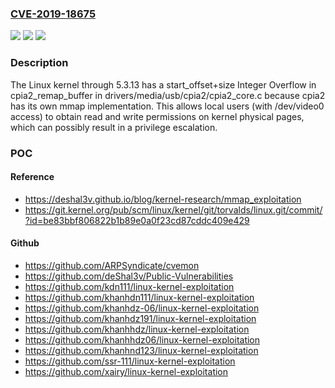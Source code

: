 ### [CVE-2019-18675](https://cve.mitre.org/cgi-bin/cvename.cgi?name=CVE-2019-18675)
![](https://img.shields.io/static/v1?label=Product&message=n%2Fa&color=blue)
![](https://img.shields.io/static/v1?label=Version&message=n%2Fa&color=blue)
![](https://img.shields.io/static/v1?label=Vulnerability&message=n%2Fa&color=brighgreen)

### Description

The Linux kernel through 5.3.13 has a start_offset+size Integer Overflow in cpia2_remap_buffer in drivers/media/usb/cpia2/cpia2_core.c because cpia2 has its own mmap implementation. This allows local users (with /dev/video0 access) to obtain read and write permissions on kernel physical pages, which can possibly result in a privilege escalation.

### POC

#### Reference
- https://deshal3v.github.io/blog/kernel-research/mmap_exploitation
- https://git.kernel.org/pub/scm/linux/kernel/git/torvalds/linux.git/commit/?id=be83bbf806822b1b89e0a0f23cd87cddc409e429

#### Github
- https://github.com/ARPSyndicate/cvemon
- https://github.com/deShal3v/Public-Vulnerabilities
- https://github.com/kdn111/linux-kernel-exploitation
- https://github.com/khanhdn111/linux-kernel-exploitation
- https://github.com/khanhdz-06/linux-kernel-exploitation
- https://github.com/khanhdz191/linux-kernel-exploitation
- https://github.com/khanhhdz/linux-kernel-exploitation
- https://github.com/khanhhdz06/linux-kernel-exploitation
- https://github.com/khanhnd123/linux-kernel-exploitation
- https://github.com/ssr-111/linux-kernel-exploitation
- https://github.com/xairy/linux-kernel-exploitation

